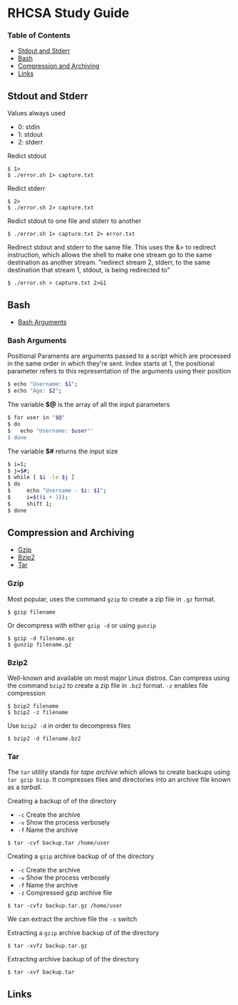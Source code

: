 # RHCSA Study Guide

### Table of Contents
- [Stdout and Stderr](#stdour-and-stderr)
- [Bash](#bash)
- [Compression and Archiving](#compression-and-archiving)
- [Links](#links)

## Stdout and Stderr

Values always used
- 0: stdin
- 1: stdout
- 2: stderr

Redict stdout

```
$ 1>
$ ./error.sh 1> capture.txt
```

Redict stderr

```
$ 2>
$ ./error.sh 2> capture.txt
```

Redict stdout to one file and stderr to another

```
$ ./error.sh 1> capture.txt 2> error.txt
```

Redirect stdout and stderr to the same file. This uses the &> to redirect instruction, which allows the shell to make one stream go to the same destination as another stream.
"redirect stream 2, stderr, to the same destination that stream 1, stdout, is being redirected to"
```
$ ./error.sh > capture.txt 2>&1
```

## Bash
- [Bash Arguments](#bash-arguments)

### Bash Arguments
Positional Paraments are arguments passed to a script which are processed in the same order in which they're sent. Index starts at 1, the positional parameter refers to this representation of the arguments using their position
```bash
$ echo "Username: $1";
$ echo "Age: $2";
```

The variable **$@** is the array of all the input parameters
```bash
$ for user in "$@"
$ do
$   echo "Username: $user"'
$ done
```

The variable **$#** returns the input size
```bash
$ i=1;
$ j=$#;
$ while [ $i -le $j ] 
$ do
$     echo "Username - $i: $1";
$     i=$((i + 1));
$     shift 1;
$ done
```

## Compression and Archiving
- [Gzip](#gzip)
- [Bzip2](#bzip2)
- [Tar](#tar)

### Gzip


Most popular, uses the command `gzip` to create a zip file in `.gz` format.
```
$ gzip filename
```
Or decompress with either `gzip -d` or using `gunzip`
```
$ gzip -d filename.gz
$ gunzip filename.gz
```

### Bzip2
Well-known and available on most major Linux distros. Can compress using the command `bzip2` to create a zip file in `.bz2` format.
`-z` enables file compression
```
$ bzip2 filename
$ bzip2 -z filename
```
Use `bzip2 -d` in order to decompress files
```
$ bzip2 -d filename.bz2
```

### Tar
The `tar` utility stands for *tape archive* which allows to create backups using `tar gzip bzip`. It compresses files and directories into an archive file known as a *tarball*.

Creating a backup of of the directory
- `-c` Create the archive
- `-v` Show the process verbosely
- `-f` Name the archive
```
$ tar -cvf backup.tar /home/user
```

Creating a `gzip` archive backup of of the directory
- `-c` Create the archive
- `-v` Show the process verbosely
- `-f` Name the archive
- `-z` Compressed gzip archive file
```
$ tar -cvfz backup.tar.gz /home/user
```
We can extract the archive file the `-x` switch

Extracting a `gzip` archive backup of of the directory
```
$ tar -xvfz backup.tar.gz
```
Extracting archive backup of of the directory
```
$ tar -xvf backup.tar
```

## Links
